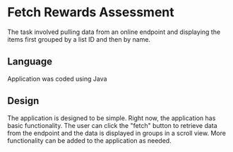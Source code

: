 # Fetch Rewards Assessment

The task involved pulling data from an online endpoint and displaying the items first grouped by a list ID and then by name.

## Language 
Application was coded using Java

## Design
The application is designed to be simple. Right now, the application has basic functionality. The user can click the "fetch" button to retrieve data from the endpoint and the data is displayed in groups in a scroll view. More functionality can be added to the application as needed.

